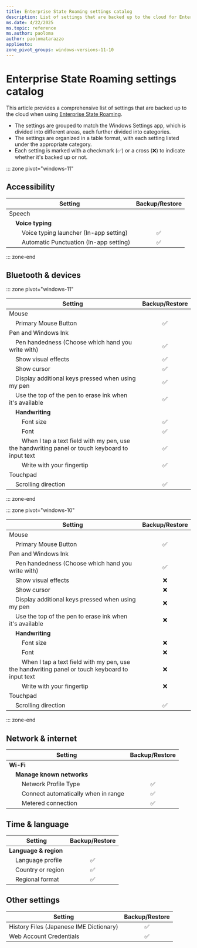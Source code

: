 ```yaml
---
title: Enterprise State Roaming settings catalog
description: List of settings that are backed up to the cloud for Enterprise State Roaming.
ms.date: 4/22/2025
ms.topic: reference
ms.author: paoloma
author: paolomatarazzo
appliesto:
zone_pivot_groups: windows-versions-11-10
---
```


# Enterprise State Roaming settings catalog

This article provides a comprehensive list of settings that are backed up to the cloud when using [Enterprise State Roaming](/entra/identity/devices/enterprise-state-roaming-enable).

- The settings are grouped to match the Windows Settings app, which is divided into different areas, each further divided into categories.
- The settings are organized in a table format, with each setting listed under the appropriate category.
- Each setting is marked with a checkmark (✅) or a cross (❌) to indicate whether it's backed up or not.

::: zone pivot="windows-11"

## Accessibility

| Setting | Backup/Restore |
|--|:-:|
| Speech |  |
| &nbsp;&nbsp;&nbsp;&nbsp;**Voice typing**  | |
| &nbsp;&nbsp;&nbsp;&nbsp;&nbsp;&nbsp;&nbsp;&nbsp;Voice typing launcher (In-app setting)  | ✅ |
| &nbsp;&nbsp;&nbsp;&nbsp;&nbsp;&nbsp;&nbsp;&nbsp;Automatic Punctuation (In-app setting) | ✅ |

::: zone-end

## Bluetooth & devices

::: zone pivot="windows-11"

| Setting | Backup/Restore |
|--|:-:|
| Mouse |  |
| &nbsp;&nbsp;&nbsp;&nbsp;Primary Mouse Button | ✅ |
| Pen and Windows Ink |  |
| &nbsp;&nbsp;&nbsp;&nbsp;Pen handedness (Choose which hand you write with) | ✅ |
| &nbsp;&nbsp;&nbsp;&nbsp;Show visual effects | ✅ |
| &nbsp;&nbsp;&nbsp;&nbsp;Show cursor | ✅ |
| &nbsp;&nbsp;&nbsp;&nbsp;Display additional keys pressed when using my pen | ✅ |
| &nbsp;&nbsp;&nbsp;&nbsp;Use the top of the pen to erase ink when it's available | ✅ |
| &nbsp;&nbsp;&nbsp;&nbsp;**Handwriting** |  |
| &nbsp;&nbsp;&nbsp;&nbsp;&nbsp;&nbsp;&nbsp;&nbsp;Font size | ✅ |
| &nbsp;&nbsp;&nbsp;&nbsp;&nbsp;&nbsp;&nbsp;&nbsp;Font | ✅ |
| &nbsp;&nbsp;&nbsp;&nbsp;&nbsp;&nbsp;&nbsp;&nbsp;When I tap a text field with my pen, use the handwriting panel or touch keyboard to input text | ✅ |
| &nbsp;&nbsp;&nbsp;&nbsp;&nbsp;&nbsp;&nbsp;&nbsp;Write with your fingertip | ✅ |
| Touchpad |  |
| &nbsp;&nbsp;&nbsp;&nbsp;Scrolling direction | ✅ |

::: zone-end

::: zone pivot="windows-10"

| Setting | Backup/Restore |
|--|:-:|
| Mouse |  |
| &nbsp;&nbsp;&nbsp;&nbsp;Primary Mouse Button | ✅ |
| Pen and Windows Ink |  |
| &nbsp;&nbsp;&nbsp;&nbsp;Pen handedness (Choose which hand you write with) | ✅ |
| &nbsp;&nbsp;&nbsp;&nbsp;Show visual effects | ❌ |
| &nbsp;&nbsp;&nbsp;&nbsp;Show cursor | ❌ |
| &nbsp;&nbsp;&nbsp;&nbsp;Display additional keys pressed when using my pen | ❌ |
| &nbsp;&nbsp;&nbsp;&nbsp;Use the top of the pen to erase ink when it's available | ❌ |
| &nbsp;&nbsp;&nbsp;&nbsp;**Handwriting** |  |
| &nbsp;&nbsp;&nbsp;&nbsp;&nbsp;&nbsp;&nbsp;&nbsp;Font size | ❌ |
| &nbsp;&nbsp;&nbsp;&nbsp;&nbsp;&nbsp;&nbsp;&nbsp;Font | ❌ |
| &nbsp;&nbsp;&nbsp;&nbsp;&nbsp;&nbsp;&nbsp;&nbsp;When I tap a text field with my pen, use the handwriting panel or touch keyboard to input text | ❌ |
| &nbsp;&nbsp;&nbsp;&nbsp;&nbsp;&nbsp;&nbsp;&nbsp;Write with your fingertip | ❌ |
| Touchpad |  |
| &nbsp;&nbsp;&nbsp;&nbsp;Scrolling direction | ✅ |

::: zone-end


## Network & internet

| Setting | Backup/Restore |
|--|:-:|
| **Wi-Fi** |  |
| &nbsp;&nbsp;&nbsp;&nbsp;**Manage known networks** |  |
| &nbsp;&nbsp;&nbsp;&nbsp;&nbsp;&nbsp;&nbsp;&nbsp;Network Profile Type | ✅ |
| &nbsp;&nbsp;&nbsp;&nbsp;&nbsp;&nbsp;&nbsp;&nbsp;Connect automatically when in range | ✅ |
| &nbsp;&nbsp;&nbsp;&nbsp;&nbsp;&nbsp;&nbsp;&nbsp;Metered connection | ✅ |

## Time & language

| Setting | Backup/Restore |
|--|:-:|
| **Language & region** |  |
| &nbsp;&nbsp;&nbsp;&nbsp;Language profile | ✅ |
| &nbsp;&nbsp;&nbsp;&nbsp;Country or region | ✅ |
| &nbsp;&nbsp;&nbsp;&nbsp;Regional format | ✅ |

## Other settings

| Setting | Backup/Restore |
|--|:-:|
| History Files (Japanese IME Dictionary) | ✅ |
| Web Account Credentials | ✅ |
